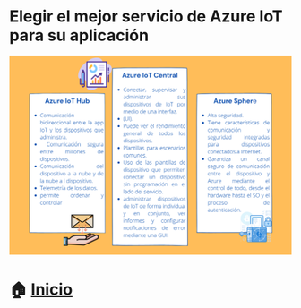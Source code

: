 # Elegir el mejor servicio de Azure IoT para su aplicación

<p align="center"> 
    <strong></strong>
    <img alt="TiposNubes" src="../Imagenes/Iot.png"
    <strong></strong>
</p>

# :house: [Inicio](https://github.com/JazminQuino/SummerCloud-Grupo-2)